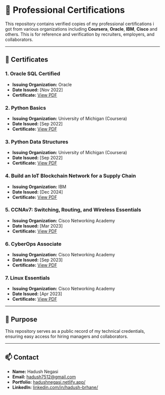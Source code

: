 # 📜 Professional Certifications

This repository contains verified copies of my professional certifications i got from various organizations including **Coursera**, **Oracle**, **IBM**, **Cisco** and others. This is for reference and verification by recruiters, employers, and collaborators.

---

## 📂 Certificates

### 1. Oracle SQL Certified
- **Issuing Organization:** Oracle
- **Date Issued:** [Nov 2022]
- **Certificate:** [View PDF](Oracle_Sql_Certificate.pdf)

### 2. Python Basics
- **Issuing Organization:** University of Michigan (Coursera)
- **Date Issued:** [Sep 2022]
- **Certificate:** [View PDF](Python_Basics_Coursera.pdf)

### 3. Python Data Structures
- **Issuing Organization:** University of Michigan (Coursera)
- **Date Issued:** [Sep 2022]
- **Certificate:** [View PDF](Python_Data_Structures_Coursera.pdf)

### 4. Build an IoT Blockchain Network for a Supply Chain
- **Issuing Organization:** IBM
- **Date Issued:** [Dec 2024]
- **Certificate:** [View PDF](IoT_Blockchain_IBM.pdf)

### 5. CCNAv7: Switching, Routing, and Wireless Essentials
- **Issuing Organization:** Cisco Networking Academy
- **Date Issued:** [Mar 2023]
- **Certificate:** [View PDF](Switching_Routing_Wireless_Cisco.pdf)

### 6. CyberOps Associate
- **Issuing Organization:** Cisco Networking Academy
- **Date Issued:** [Sep 2023]
- **Certificate:** [View PDF](CyberOps_Associate.pdf)

### 7. Linux Essentials
- **Issuing Organization:** Cisco Networking Academy
- **Date Issued:** [Apr 2023]
- **Certificate:** [View PDF](Linux_Essentials.pdf)

---

## 📌 Purpose
This repository serves as a public record of my technical credentials, ensuring easy access for hiring managers and collaborators.

---

## 📫 Contact
- **Name:** Hadush Negasi
- **Email:** hadush7512@gmail.com
- **Portfolio:** [hadushnegasi.netlify.app/](https://hadushnegasi.netlify.app/)
- **LinkedIn:** [linkedin.com/in/hadush-brhane/](https://www.linkedin.com/in/hadush-brhane/)
